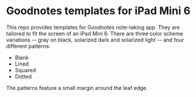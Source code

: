 # Goodnotes templates for iPad Mini 6

This repo provides templates for Goodnotes note-taking app. They are tailored
to fit the screen of an iPad Mini 6. There are three color scheme variations --
gray on black, solarized dark and solarized light -- and four different patterns:

* Blank
* Lined
* Squared
* Dotted

The patterns feature a small margin around the leaf edge.
